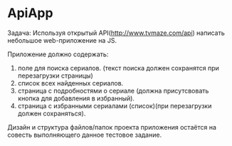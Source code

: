 # ApiApp

Задача:
Используя открытый API(http://www.tvmaze.com/api) написать небольшое web-приложение на JS.


Приложение должно содержать:
1) поле для поиска сериалов. (текст поиска должен сохранятся при перезагрузки страницы)
2) список всех найденных сериалов.
3) страница с подробностями о сериале (должна присутсвовать кнопка для добавления в избранный).
4) страница с избранными сериалами (список)(при перезагрузки должен сохраняться).


Дизайн и структура файлов/папок проекта приложения остаётся на совесть выполняющего данное тестовое задание.